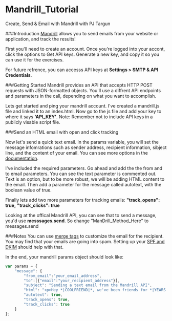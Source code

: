 Mandrill_Tutorial
=================

Create, Send & Email with Mandrill with PJ Targun

###Introduction
[Mandrill](http://mandrill.com) allows you to send emails from your website or application, and track the results!

First you'll need to create an account.  Once you're logged into your accont, click the options to Get API keys.  Generate a new key, and copy it so you can use it for the exercises.

For future refrence, you can accesss API keys at **Settings > SMTP & API Credentials**.

###Getting Started
Mandrill provides an API that accepts HTTP POST requests with JSON-formatted objects.  You'll use a diffrent API endpoints and parameters in the call, depending on what you want to accomplish.

Lets get started and ping your mandrill account.  I've created a mandrill.js file and linked it to an index.html.  Now go to the js file and add your key to where it says **'API_KEY'**.  Note: Remember not to include API keys in a publicly visable script file.  

###Send an HTML email with open and click tracking

Now let's send a quick text email.  In the params variable, you will set the message infomrations such as sender address, recipient information, sibject line, and the content of your email.  You can see more options in the [documentation](https://mandrillapp.com/api/docs/messages.html#method=send).

I've included the required parameters.  Go ahead and add the the from and to email parameters.  You can see the text parameter is commented out.  Text is an option, but to be more robust, we will be adding HTML content to the email. Then add a parameter for the message called autotext, with the boolean value of true.

Finally lets add two more parameters for tracking emails:
**"track_opens": true,**
**"track_clicks": true**

Looking at the offical Mandrill API, you can see that to send a message, you'd use **messsages.send**.  So change "ManDrill_Method_Here" to messages.send

###Notes
You can use [merge tags](http://help.mandrill.com/entries/21678522-How-do-I-use-merge-tags-to-add-dynamic-content-) to customize the email for the recipient.
You may find that your emails are going into spam. Setting up your [SPF and DKIM](http://help.mandrill.com/entries/21751322-What-are-SPF-and-DKIM-and-do-I-need-to-set-them-up-) should help with that.

In the end, your mandrill params object should look like:
```javascript
var params = {
    "message": {
        "from_email":"your_email_address",
        "to":[{"email":"your_recipient_address"}],
        "subject": "Sending a text email from the Mandrill API",
        "html": "<p>Hey *|COOLFRIEND|*, we've been friends for *|YEARS|*.</p>",
        "autotext": true,
        "track_opens": true,
        "track_clicks": true
    }
};
```



